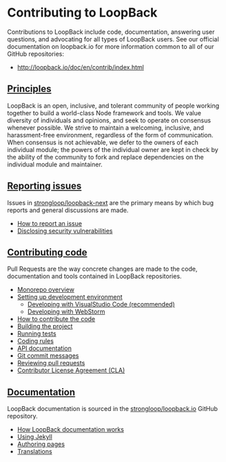 # Contributing to LoopBack

Contributions to LoopBack include code, documentation, answering user questions,
and advocating for all types of LoopBack users. See our official documentation
on loopback.io for more information common to all of our GitHub repositories:

- <http://loopback.io/doc/en/contrib/index.html>

## [Principles](http://loopback.io/doc/en/contrib/Governance.html#principles)

LoopBack is an open, inclusive, and tolerant community of people working
together to build a world-class Node framework and tools. We value diversity of
individuals and opinions, and seek to operate on consensus whenever possible. We
strive to maintain a welcoming, inclusive, and harassment-free environment,
regardless of the form of communication. When consensus is not achievable, we
defer to the owners of each individual module; the powers of the individual
owner are kept in check by the ability of the community to fork and replace
dependencies on the individual module and maintainer.

## [Reporting issues](http://loopback.io/doc/en/contrib/Reporting-issues.html)

Issues in
[strongloop/loopback-next](https://github.com/strongloop/loopback-next/issues)
are the primary means by which bug reports and general discussions are made.

- [How to report an issue](http://loopback.io/doc/en/contrib/Reporting-issues.html#how-to-report-an-issue)
- [Disclosing security vulnerabilities](http://loopback.io/doc/en/contrib/Reporting-issues.html#security-issues)

## [Contributing code](http://loopback.io/doc/en/contrib/code-contrib.html)

Pull Requests are the way concrete changes are made to the code, documentation
and tools contained in LoopBack repositories.

- [Monorepo overview](./site/MONOREPO.md)
- [Setting up development environment](./site/DEVELOPING.md#setting-up-development-environment)
  - [Developing with VisualStudio Code (recommended)](./site/VSCODE.md)
  - [Developing with WebStorm](./site/WEBSTORM.md)
- [How to contribute the code](http://loopback.io/doc/en/contrib/code-contrib.html#how-to-contribute-to-the-code)
- [Building the project](./site/DEVELOPING.md#building-the-project)
- [Running tests](./site/DEVELOPING.md#running-tests)
- [Coding rules](./site/DEVELOPING.md#coding-rules)
- [API documentation](./site/DEVELOPING.md#api-documentation)
- [Git commit messages](./site/DEVELOPING.md#commit-message-guidelines)
- [Reviewing pull requests](http://loopback.io/doc/en/contrib/triaging-pull-requests.html)
- [Contributor License Agreement (CLA)](http://loopback.io/doc/en/contrib/code-contrib.html#agreeing-to-the-cla)

## [Documentation](http://loopback.io/doc/en/contrib/doc-contrib.html)

LoopBack documentation is sourced in the
[strongloop/loopback.io](https://github.com/strongloop/loopback.io) GitHub
repository.

- [How LoopBack documentation works](http://loopback.io/doc/en/contrib/doc-contrib.html#how-loopback-documentation-works)
- [Using Jekyll](http://loopback.io/doc/en/contrib/jekyll_getting_started.html)
- [Authoring pages](http://loopback.io/doc/en/contrib/pages.html)
- [Translations](http://loopback.io/doc/en/contrib/translation.html)
